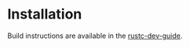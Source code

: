 # Installation

Build instructions are available in the [rustc-dev-guide](https://rustc-dev-guide.rust-lang.org/autodiff/installation.html).
